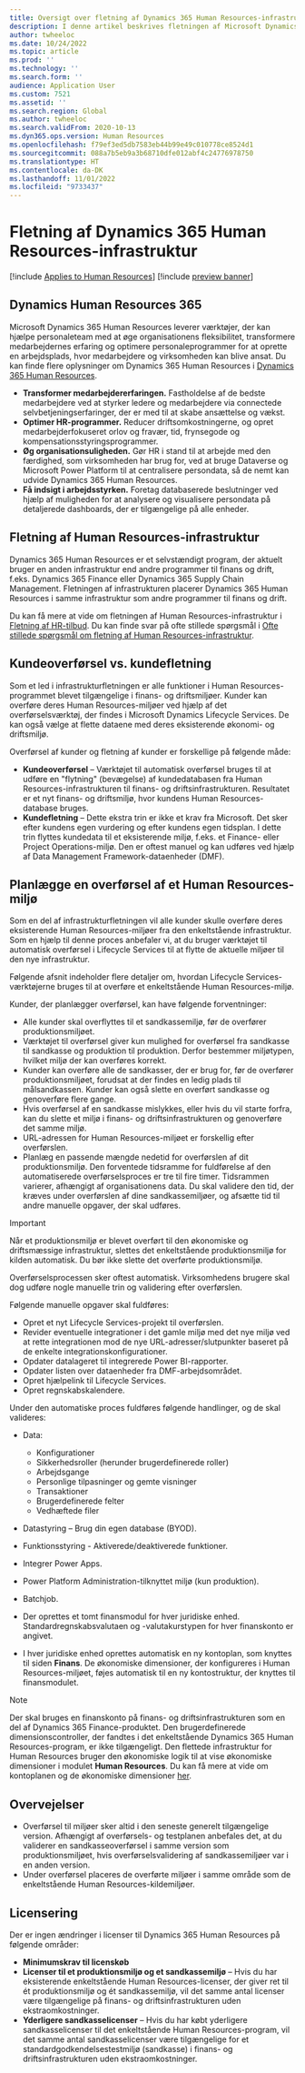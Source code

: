 ```yaml
---
title: Oversigt over fletning af Dynamics 365 Human Resources-infrastruktur
description: I denne artikel beskrives fletningen af Microsoft Dynamics 365 Human Resources-infrastrukturen.
author: twheeloc
ms.date: 10/24/2022
ms.topic: article
ms.prod: ''
ms.technology: ''
ms.search.form: ''
audience: Application User
ms.custom: 7521
ms.assetid: ''
ms.search.region: Global
ms.author: twheeloc
ms.search.validFrom: 2020-10-13
ms.dyn365.ops.version: Human Resources
ms.openlocfilehash: f79ef3ed5db7583eb44b99e49c010778ce8524d1
ms.sourcegitcommit: 088a7b5eb9a3b68710dfe012abf4c24776978750
ms.translationtype: HT
ms.contentlocale: da-DK
ms.lasthandoff: 11/01/2022
ms.locfileid: "9733437"
---
```

# <a name="dynamics-365-human-resources-infrastructure-merge"></a>Fletning af Dynamics 365 Human Resources-infrastruktur 

[!include [Applies to Human Resources](../includes/applies-to-hr.md)]
[!include [preview banner](../includes/preview-banner.md)]

## <a name="dynamics-human-resources-365"></a>Dynamics Human Resources 365

Microsoft Dynamics 365 Human Resources leverer værktøjer, der kan hjælpe personaleteam med at øge organisationens fleksibilitet, transformere medarbejdernes erfaring og optimere personaleprogrammer for at oprette en arbejdsplads, hvor medarbejdere og virksomheden kan blive ansat. Du kan finde flere oplysninger om Dynamics 365 Human Resources i [Dynamics 365 Human Resources](https://dynamics.microsoft.com/human-resources/overview/).

- **Transformer medarbejdererfaringen.** Fastholdelse af de bedste medarbejdere ved at styrker ledere og medarbejdere via connectede selvbetjeningserfaringer, der er med til at skabe ansættelse og vækst.
- **Optimer HR-programmer.** Reducer driftsomkostningerne, og opret medarbejderfokuseret orlov og fravær, tid, frynsegode og kompensationsstyringsprogrammer.
- **Øg organisationsuligheden.** Gør HR i stand til at arbejde med den færdighed, som virksomheden har brug for, ved at bruge Dataverse og Microsoft Power Platform til at centralisere persondata, så de nemt kan udvide Dynamics 365 Human Resources.
- **Få indsigt i arbejdsstyrken.** Foretag databaserede beslutninger ved hjælp af muligheden for at analysere og visualisere persondata på detaljerede dashboards, der er tilgængelige på alle enheder.

## <a name="human-resources-infrastructure-merge"></a>Fletning af Human Resources-infrastruktur

Dynamics 365 Human Resources er et selvstændigt program, der aktuelt bruger en anden infrastruktur end andre programmer til finans og drift, f.eks. Dynamics 365 Finance eller Dynamics 365 Supply Chain Management. Fletningen af infrastrukturen placerer Dynamics 365 Human Resources i samme infrastruktur som andre programmer til finans og drift.

Du kan få mere at vide om fletningen af Human Resources-infrastruktur i [Fletning af HR-tilbud](https://cloudblogs.microsoft.com/dynamics365/it/2021/09/15/merging-of-hr-offerings-brings-capabilities-together-for-customers/). Du kan finde svar på ofte stillede spørgsmål i [Ofte stillede spørgsmål om fletning af Human Resources-infrastruktur](./hr-infrastructure-merge-faq.md).

## <a name="customer-migration-vs-customer-merge"></a>Kundeoverførsel vs. kundefletning

Som et led i infrastrukturfletningen er alle funktioner i Human Resources-programmet blevet tilgængelige i finans- og driftsmiljøer. Kunder kan overføre deres Human Resources-miljøer ved hjælp af det overførselsværktøj, der findes i Microsoft Dynamics Lifecycle Services. De kan også vælge at flette dataene med deres eksisterende økonomi- og driftsmiljø. 

Overførsel af kunder og fletning af kunder er forskellige på følgende måde:

- **Kundeoverførsel** – Værktøjet til automatisk overførsel bruges til at udføre en "flytning" (bevægelse) af kundedatabasen fra Human Resources-infrastrukturen til finans- og driftsinfrastrukturen. Resultatet er et nyt finans- og driftsmiljø, hvor kundens Human Resources-database bruges. 
- **Kundefletning** – Dette ekstra trin er ikke et krav fra Microsoft. Det sker efter kundens egen vurdering og efter kundens egen tidsplan. I dette trin flyttes kundedata til et eksisterende miljø, f.eks. et Finance- eller Project Operations-miljø. Den er oftest manuel og kan udføres ved hjælp af Data Management Framework-dataenheder (DMF). 

## <a name="planning-a-human-resources-environment-migration"></a>Planlægge en overførsel af et Human Resources-miljø

Som en del af infrastrukturfletningen vil alle kunder skulle overføre deres eksisterende Human Resources-miljøer fra den enkeltstående infrastruktur. Som en hjælp til denne proces anbefaler vi, at du bruger værktøjet til automatisk overførsel i Lifecycle Services til at flytte de aktuelle miljøer til den nye infrastruktur. 

Følgende afsnit indeholder flere detaljer om, hvordan Lifecycle Services-værktøjerne bruges til at overføre et enkeltstående Human Resources-miljø. 

Kunder, der planlægger overførsel, kan have følgende forventninger:

- Alle kunder skal overflyttes til et sandkassemiljø, før de overfører produktionsmiljøet. 
- Værktøjet til overførsel giver kun mulighed for overførsel fra sandkasse til sandkasse og produktion til produktion. Derfor bestemmer miljøtypen, hvilket miljø der kan overføres korrekt. 
- Kunder kan overføre alle de sandkasser, der er brug for, før de overfører produktionsmiljøet, forudsat at der findes en ledig plads til målsandkassen. Kunder kan også slette en overført sandkasse og genoverføre flere gange. 
- Hvis overførsel af en sandkasse mislykkes, eller hvis du vil starte forfra, kan du slette et miljø i finans- og driftsinfrastrukturen og genoverføre det samme miljø.
- URL-adressen for Human Resources-miljøet er forskellig efter overførslen.
- Planlæg en passende mængde nedetid for overførslen af dit produktionsmiljø. Den forventede tidsramme for fuldførelse af den automatiserede overførselsproces er tre til fire timer. Tidsrammen varierer, afhængigt af organisationens data. Du skal validere den tid, der kræves under overførslen af dine sandkassemiljøer, og afsætte tid til andre manuelle opgaver, der skal udføres.

> [!IMPORTANT] 
> Når et produktionsmiljø er blevet overført til den økonomiske og driftsmæssige infrastruktur, slettes det enkeltstående produktionsmiljø for kilden automatisk. Du bør ikke slette det overførte produktionsmiljø. 

Overførselsprocessen sker oftest automatisk. Virksomhedens brugere skal dog udføre nogle manuelle trin og validering efter overførslen.

Følgende manuelle opgaver skal fuldføres:

- Opret et nyt Lifecycle Services-projekt til overførslen.
- Revider eventuelle integrationer i det gamle miljø med det nye miljø ved at rette integrationen mod de nye URL-adresser/slutpunkter baseret på de enkelte integrationskonfigurationer.
- Opdater datalageret til integrerede Power BI-rapporter.
- Opdater listen over dataenheder fra DMF-arbejdsområdet.
- Opret hjælpelink til Lifecycle Services.
- Opret regnskabskalendere.

Under den automatiske proces fuldføres følgende handlinger, og de skal valideres:

- Data:

    - Konfigurationer
    - Sikkerhedsroller (herunder brugerdefinerede roller)
    - Arbejdsgange
    - Personlige tilpasninger og gemte visninger
    - Transaktioner
    - Brugerdefinerede felter
    - Vedhæftede filer

- Datastyring – Brug din egen database (BYOD).
- Funktionsstyring - Aktiverede/deaktiverede funktioner.
- Integrer Power Apps.
- Power Platform Administration-tilknyttet miljø (kun produktion).
- Batchjob.
- Der oprettes et tomt finansmodul for hver juridiske enhed. Standardregnskabsvalutaen og -valutakurstypen for hver finanskonto er angivet.
- I hver juridiske enhed oprettes automatisk en ny kontoplan, som knyttes til siden **Finans**. De økonomiske dimensioner, der konfigureres i Human Resources-miljøet, føjes automatisk til en ny kontostruktur, der knyttes til finansmodulet. 

> [!NOTE]
> Der skal bruges en finanskonto på finans- og driftsinfrastrukturen som en del af Dynamics 365 Finance-produktet. Den brugerdefinerede dimensionscontroller, der fandtes i det enkeltstående Dynamics 365 Human Resources-program, er ikke tilgængeligt. Den flettede infrastruktur for Human Resources bruger den økonomiske logik til at vise økonomiske dimensioner i modulet **Human Resources**. Du kan få mere at vide om kontoplanen og de økonomiske dimensioner [her](../finance/general-ledger/plan-chart-of-accounts.md). 

## <a name="considerations"></a>Overvejelser

- Overførsel til miljøer sker altid i den seneste generelt tilgængelige version. Afhængigt af overførsels- og testplanen anbefales det, at du validerer en sandkasseoverførsel i samme version som produktionsmiljøet, hvis overførselsvalidering af sandkassemiljøer var i en anden version. 
- Under overførsel placeres de overførte miljøer i samme område som de enkeltstående Human Resources-kildemiljøer.

## <a name="licensing"></a>Licensering

Der er ingen ændringer i licenser til Dynamics 365 Human Resources på følgende områder: 

- **Minimumskrav til licenskøb**
- **Licenser til et produktionsmiljø og et sandkassemiljø** – Hvis du har eksisterende enkeltstående Human Resources-licenser, der giver ret til ét produktionsmiljø og ét sandkassemiljø, vil det samme antal licenser være tilgængelige på finans- og driftsinfrastrukturen uden ekstraomkostninger.
- **Yderligere sandkasselicenser** – Hvis du har købt yderligere sandkasselicenser til det enkeltstående Human Resources-program, vil det samme antal sandkasselicenser være tilgængelige for et standardgodkendelsestestmiljø (sandkasse) i finans- og driftsinfrastrukturen uden ekstraomkostninger. 
